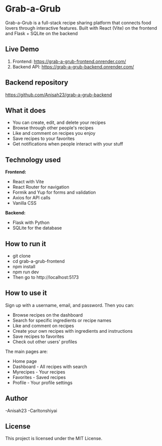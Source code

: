 # Grab-a-Grub
Grab-a-Grub is a full-stack recipe sharing platform that connects food lovers through interactive features. Built with React (Vite) on the frontend and Flask + SQLite on the backend

## Live Demo
1. Frontend: https://grab-a-grub-frontend.onrender.com/
2. Backend API: https://grab-a-grub-backend.onrender.com/

## Backend repository
https://github.com/Anisah23/grab-a-grub-backend

## What it does
- You can create, edit, and delete your recipes
- Browse through other people's recipes
- Like and comment on recipes you enjoy
- Save recipes to your favorites
- Get notifications when people interact with your stuff


## Technology used

**Frontend:**
- React with Vite
- React Router for navigation
- Formik and Yup for forms and validation
- Axios for API calls
- Vanilla CSS

**Backend:**
- Flask with Python
- SQLite for the database


## How to run it
- git clone 
- cd grab-a-grub-frontend
- npm install
- npm run dev
- Then go to http://localhost:5173


## How to use it
Sign up with a username, email, and password. Then you can:
- Browse recipes on the dashboard
- Search for specific ingredients or recipe names
- Like and comment on recipes
- Create your own recipes with ingredients and instructions
- Save recipes to favorites
- Check out other users' profiles

The main pages are:
- Home page
- Dashboard - All recipes with search
- Myrecipes - Your recipes
- Favorites - Saved recipes
- Profile   - Your profile settings

## Author
-Anisah23
-Carltonshiyai

## License
This project is licensed under the MIT License.